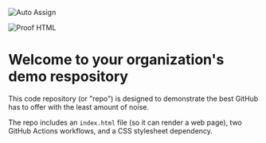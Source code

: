 ![Auto Assign](https://github.com/Qcospihz/demo-repository/actions/workflows/auto-assign.yml/badge.svg)

![Proof HTML](https://github.com/Qcospihz/demo-repository/actions/workflows/proof-html.yml/badge.svg)

# Welcome to your organization's demo respository
This code repository (or "repo") is designed to demonstrate the best GitHub has to offer with the least amount of noise.

The repo includes an `index.html` file (so it can render a web page), two GitHub Actions workflows, and a CSS stylesheet dependency.

